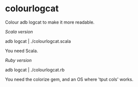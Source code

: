 colourlogcat
============

Colour adb logcat to make it more readable.


*Scala version*

adb logcat | ./colourlogcat.scala

You need Scala.


*Ruby version*

adb logcat | ./colourlogcat.rb

You need the colorize gem, and an OS where 'tput cols' works.
